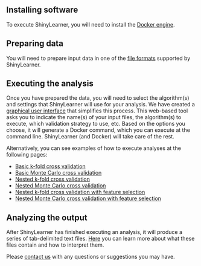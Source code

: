 ## Installing software

To execute ShinyLearner, you will need to install the [Docker engine](https://docs.docker.com/engine/installation).

## Preparing data

You will need to prepare input data in one of the [file formats](https://github.com/srp33/ShinyLearner/blob/master/InputFormats.md) supported by ShinyLearner.

## Executing the analysis

Once you have prepared the data, you will need to select the algorithm(s) and settings that ShinyLearner will use for your analysis. We have created a [graphical user interface](http://bioapps.byu.edu/shinylearner) that simplifies this process. This web-based tool asks you to indicate the name(s) of your input files, the algorithm(s) to execute, which validation strategy to use, etc. Based on the options you choose, it will generate a Docker command, which you can execute at the command line. ShinyLearner (and Docker) will take care of the rest.

Alternatively, you can see examples of how to execute analyses at the following pages:

* [Basic k-fold cross validation](https://github.com/srp33/ShinyLearner/blob/master/UserScripts/docs/classification_crossvalidation.md)
* [Basic Monte Carlo cross validation](https://github.com/srp33/ShinyLearner/blob/master/UserScripts/docs/classification_montecarlo.md)
* [Nested k-fold cross validation](https://github.com/srp33/ShinyLearner/blob/master/UserScripts/docs/nestedclassification_crossvalidation.md)
* [Nested Monte Carlo cross validation](https://github.com/srp33/ShinyLearner/blob/master/UserScripts/docs/nestedclassification_montecarlo.md)
* [Nested k-fold cross validation with feature selection](https://github.com/srp33/ShinyLearner/blob/master/UserScripts/docs/nestedboth_crossvalidation.md)
* [Nested Monte Carlo cross validation with feature selection](https://github.com/srp33/ShinyLearner/blob/master/UserScripts/docs/nestedboth_montecarlo.md)

## Analyzing the output

After ShinyLearner has finished executing an analysis, it will produce a series of tab-delimited text files. [Here](https://github.com/srp33/ShinyLearner/blob/master/OutputFiles.md) you can learn more about what these files contain and how to interpret them.

Please [contact us](https://github.com/srp33/ShinyLearner/blob/master/Contact.md) with any questions or suggestions you may have.
